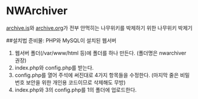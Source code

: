 # NWArchiver
[archive.is](https://archive.is)와 [archive.org](https://archive.org)가 전부 안먹히는 나무위키를 박제하기 위한 나무위키 박제기

##설치법
준비물: PHP와 MySQL이 설치된 웹서버
1. 웹서버 폴더(/var/www/html 등)에 폴더를 하나 만든다. (폴더명은 nwarchiver 권장)
2. index.php와 config.php를 받는다.
3. config.php를 열어 주석에 써진대로 4가지 항목들을 수정한다. (마지막 줄은 비밀번호 보안을 위한 개인용 코드이므로 삭제해도 무방)
4. index.php와 3의 config.php를 1의 폴더에 업로드한다.
